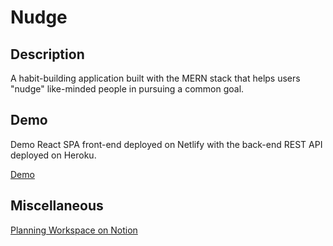 # Nudge

## Description

<p>A habit-building application built with the MERN stack that helps users "nudge" like-minded people in pursuing a common goal.</p>

## Demo
<p>Demo React SPA front-end deployed on Netlify with the back-end REST API deployed on Heroku.</p>
<a href="https://nudge-me.netlify.app/">Demo</a>

## Miscellaneous
<p><a href="https://www.notion.so/Nudge-7cb96571b3104e7296611bcb2c54483f">Planning Workspace on Notion</a></p>
